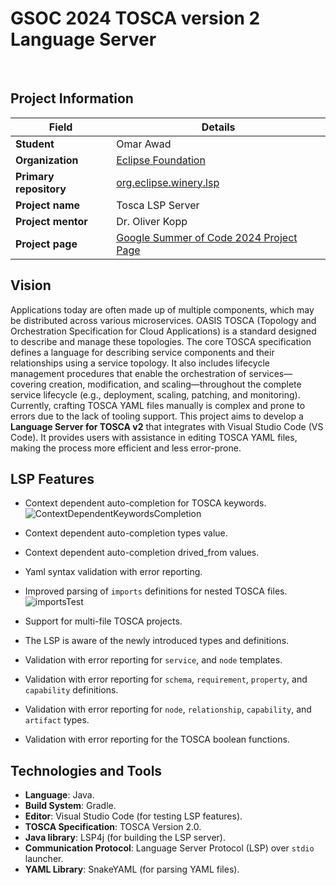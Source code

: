 # GSOC 2024 TOSCA version 2 Language Server
<br>

##  Project Information

| **Field**              | **Details**                                                      |
|------------------------|------------------------------------------------------------------|
| **Student**            | Omar Awad                                                        |
| **Organization**       | [Eclipse Foundation](https://www.eclipse.org/org/foundation/)                                               |
| **Primary repository**  | [org.eclipse.winery.lsp](https://github.com/omarawd7/winery/tree/lsp/org.eclipse.winery.lsp)             |
| **Project name**       | Tosca LSP Server                                                 |
| **Project mentor**    | Dr. Oliver Kopp                                        |
| **Project page**       | [Google Summer of Code 2024 Project Page](https://summerofcode.withgoogle.com/myprojects/details/56o5Fdkj)  |


## Vision

Applications today are often made up of multiple components, which may be distributed across various microservices.
OASIS TOSCA (Topology and Orchestration Specification for Cloud Applications) is a standard designed to describe and manage these topologies.
The core TOSCA specification defines a language for describing service components and their relationships using a service topology.
It also includes lifecycle management procedures that enable the orchestration of services—covering creation, modification, and scaling—throughout the complete service lifecycle (e.g., deployment, scaling, patching, and monitoring).
Currently, crafting TOSCA YAML files manually is complex and prone to errors due to the lack of tooling support.
This project aims to develop a **Language Server for TOSCA v2** that integrates with Visual Studio Code (VS Code).
It provides users with assistance in editing TOSCA YAML files, making the process more efficient and less error-prone.

 ## LSP Features
 
  - Context dependent auto-completion for TOSCA keywords.
![ContextDependentKeywordsCompletion](https://github.com/user-attachments/assets/21e4c19d-32d2-400d-9207-106c01289803)

  - Context dependent auto-completion types value.
  - Context dependent auto-completion drived_from values.
  - Yaml syntax validation with error reporting.
  - Improved parsing of `imports` definitions for nested TOSCA files.
![importsTest](https://github.com/user-attachments/assets/cf4f7681-0463-4142-889e-2f1566bbe1d9)

  - Support for multi-file TOSCA projects.
  - The LSP is aware of the newly introduced types and definitions.
  - Validation with error reporting for `service`, and `node` templates.
  - Validation with error reporting for `schema`, `requirement`, `property`, and `capability` definitions.
  - Validation with error reporting for `node`, `relationship`, `capability`, and `artifact` types.
  - Validation with error reporting for the TOSCA boolean functions.
## Technologies and Tools

- **Language**: Java.
- **Build System**: Gradle.
- **Editor**: Visual Studio Code (for testing LSP features).
- **TOSCA Specification**: TOSCA Version 2.0.
- **Java library**: LSP4j (for building the LSP server).
- **Communication Protocol**: Language Server Protocol (LSP) over `stdio` launcher.
- **YAML Library**: SnakeYAML (for parsing YAML files).
